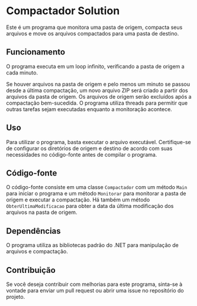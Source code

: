 # Compactador Solution

Este é um programa que monitora uma pasta de origem, compacta seus arquivos e move os arquivos compactados para uma pasta de destino.

## Funcionamento

O programa executa em um loop infinito, verificando a pasta de origem a cada minuto. 

Se houver arquivos na pasta de origem e pelo menos um minuto se passou desde a última compactação, um novo arquivo ZIP será criado a partir dos arquivos da pasta de origem. Os arquivos de origem serão excluídos após a compactação bem-sucedida. O programa utiliza threads para permitir que outras tarefas sejam executadas enquanto a monitoração acontece.

## Uso

Para utilizar o programa, basta executar o arquivo executável. Certifique-se de configurar os diretórios de origem e destino de acordo com suas necessidades no código-fonte antes de compilar o programa.

## Código-fonte

O código-fonte consiste em uma classe `Compactador` com um método `Main` para iniciar o programa e um método `Monitorar` para monitorar a pasta de origem e executar a compactação. Há também um método `ObterUltimaModificacao` para obter a data da última modificação dos arquivos na pasta de origem.

## Dependências

O programa utiliza as bibliotecas padrão do .NET para manipulação de arquivos e compactação.

## Contribuição

Se você deseja contribuir com melhorias para este programa, sinta-se à vontade para enviar um pull request ou abrir uma issue no repositório do projeto.

